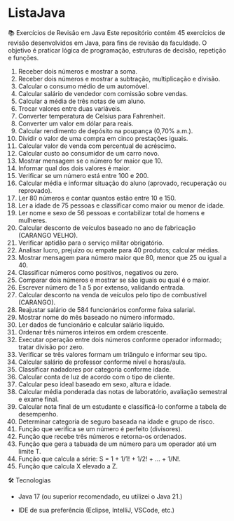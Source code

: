 # ListaJava

📚 Exercícios de Revisão em Java
Este repositório contém 45 exercícios de revisão desenvolvidos em Java, para fins de revisão da faculdade.
O objetivo é praticar lógica de programação, estruturas de decisão, repetição e funções.

1. Receber dois números e mostrar a soma.
2. Receber dois números e mostrar a subtração, multiplicação e divisão.
3. Calcular o consumo médio de um automóvel.
4. Calcular salário de vendedor com comissão sobre vendas.
5. Calcular a média de três notas de um aluno.
6. Trocar valores entre duas variáveis.
7. Converter temperatura de Celsius para Fahrenheit.
8. Converter um valor em dólar para reais.
9. Calcular rendimento de depósito na poupança (0,70% a.m.).
10. Dividir o valor de uma compra em cinco prestações iguais.
11. Calcular valor de venda com percentual de acréscimo.
12. Calcular custo ao consumidor de um carro novo.
13. Mostrar mensagem se o número for maior que 10.
14. Informar qual dos dois valores é maior.
15. Verificar se um número está entre 100 e 200.
16. Calcular média e informar situação do aluno (aprovado, recuperação ou reprovado).
17. Ler 80 números e contar quantos estão entre 10 e 150.
18. Ler a idade de 75 pessoas e classificar como maior ou menor de idade.
19. Ler nome e sexo de 56 pessoas e contabilizar total de homens e mulheres.
20. Calcular desconto de veículos baseado no ano de fabricação (CARANGO VELHO).
21. Verificar aptidão para o serviço militar obrigatório.
22. Analisar lucro, prejuízo ou empate para 40 produtos; calcular médias.
23. Mostrar mensagem para número maior que 80, menor que 25 ou igual a 40.
24. Classificar números como positivos, negativos ou zero.
25. Comparar dois números e mostrar se são iguais ou qual é o maior.
26. Escrever número de 1 a 5 por extenso, validando entrada.
27. Calcular desconto na venda de veículos pelo tipo de combustível (CARANGO).
28. Reajustar salário de 584 funcionários conforme faixa salarial.
29. Mostrar nome do mês baseado no número informado.
30. Ler dados de funcionário e calcular salário líquido.
31. Ordenar três números inteiros em ordem crescente.
32. Executar operação entre dois números conforme operador informado; tratar divisão por zero.
33. Verificar se três valores formam um triângulo e informar seu tipo.
34. Calcular salário de professor conforme nível e horas/aula.
35. Classificar nadadores por categoria conforme idade.
36. Calcular conta de luz de acordo com o tipo de cliente.
37. Calcular peso ideal baseado em sexo, altura e idade.
38. Calcular média ponderada das notas de laboratório, avaliação semestral e exame final.
39. Calcular nota final de um estudante e classificá-lo conforme a tabela de desempenho.
40. Determinar categoria de seguro baseada na idade e grupo de risco.
41. Função que verifica se um número é perfeito (divisores).
42. Função que recebe três números e retorna-os ordenados.
43. Função que gera a tabuada de um número para um operador até um limite T.
44. Função que calcula a série: S = 1 + 1/1! + 1/2! + ... + 1/N!.
45. Função que calcula X elevado a Z.

🛠 Tecnologias
- Java 17 (ou superior recomendado, eu utilizei o Java 21.)

- IDE de sua preferência (Eclipse, IntelliJ, VSCode, etc.)
